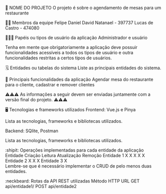 🏁 NOME DO PROJETO
O projeto é sobre o agendamento de mesas para um restaurante

🧑‍💻 Membros da equipe
Felipe Daniel
David Natanael - 397737
Lucas de Castro - 474080

🧑‍🤝‍🧑 Papéis ou tipos de usuário da aplicação
Administrador e usuário

Tenha em mente que obrigatoriamente a aplicação deve possuir funcionalidades acessíveis a todos os tipos de usuário e outra funcionalidades restritas a certos tipos de usuários.

🗓️ Entidades ou tabelas do sistema
Liste as principais entidades do sistema.

🚩 Principais funcionalidades da aplicação
Agendar mesa do restaurante para o cliente, cadastrar e remover clientes

⚠️⚠️⚠️ As informações a seguir devem ser enviadas juntamente com a versão final do projeto. ⚠️⚠️⚠️

🖥️ Tecnologias e frameworks utilizados
Frontend: Vue.js e Pinya

Lista as tecnologias, frameworks e bibliotecas utilizados.

Backend: SQlite, Postman

Lista as tecnologias, frameworks e bibliotecas utilizados.

:shipit: Operações implementadas para cada entidade da aplicação
Entidade	Criação	Leitura	Atualização	Remoção
Entidade 1	X	X		X           X          X
Entidade 2	X		X	X
Entidade 3	X			
Lembre-se que é necessário implementar o CRUD de pelo menos duas entidades.

:neckbeard: Rotas da API REST utilizadas
Método HTTP	URL
GET	api/entidade1/
POST	api/entidade2
